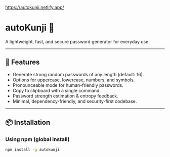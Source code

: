 https://autokunji.netlify.app/
# autoKunji 🔐  
A lightweight, fast, and secure password generator for everyday use.  

---

## 🚀 Features
- Generate strong random passwords of any length (default: 16).
- Options for uppercase, lowercase, numbers, and symbols.
- Pronounceable mode for human-friendly passwords.
- Copy to clipboard with a single command.
- Password strength estimation & entropy feedback.
- Minimal, dependency-friendly, and security-first codebase.

---

## 📦 Installation

### Using npm (global install)
```bash
npm install -g autokunji
